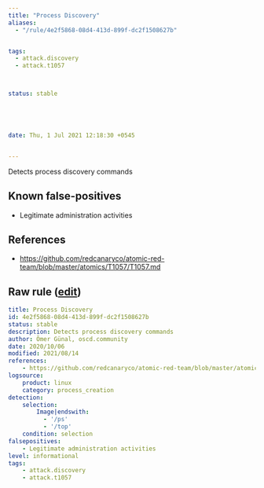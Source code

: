```yaml
---
title: "Process Discovery"
aliases:
  - "/rule/4e2f5868-08d4-413d-899f-dc2f1508627b"


tags:
  - attack.discovery
  - attack.t1057



status: stable





date: Thu, 1 Jul 2021 12:18:30 +0545


---
```


Detects process discovery commands

<!--more-->


## Known false-positives

* Legitimate administration activities



## References

* https://github.com/redcanaryco/atomic-red-team/blob/master/atomics/T1057/T1057.md


## Raw rule ([edit](https://github.com/SigmaHQ/sigma/edit/master/rules/linux/process_creation/proc_creation_lnx_process_discovery.yml))
```yaml
title: Process Discovery
id: 4e2f5868-08d4-413d-899f-dc2f1508627b
status: stable
description: Detects process discovery commands
author: Ömer Günal, oscd.community
date: 2020/10/06
modified: 2021/08/14
references:
    - https://github.com/redcanaryco/atomic-red-team/blob/master/atomics/T1057/T1057.md
logsource:
    product: linux
    category: process_creation
detection:
    selection:
        Image|endswith:
          - '/ps'
          - '/top'
    condition: selection
falsepositives:
    - Legitimate administration activities
level: informational
tags:
    - attack.discovery
    - attack.t1057

```
